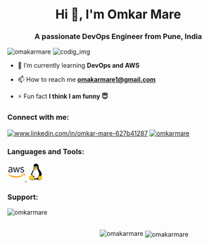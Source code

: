 <h1 align="center">Hi 👋, I'm Omkar Mare</h1>
<h3 align="center">A passionate DevOps Engineer from Pune, India</h3>

<img align="right" alt="codig_img" width="400px" src="https://user-images.githubusercontent.com/55389276/140866485-8fb1c876-9a8f-4d6a-98dc-08c4981eaf70.gif">

<p align="left"> <img src="https://komarev.com/ghpvc/?username=omakarmare&label=Profile%20views&color=0e75b6&style=flat" alt="omakarmare" /> </p>

- 🌱 I’m currently learning **DevOps and AWS**

- 📫 How to reach me **omakarmare1@gmail.com**

- ⚡ Fun fact **I think I am funny 😇**

<h3 align="left">Connect with me:</h3>
<p align="left">
<a href="https://linkedin.com/in/www.linkedin.com/in/omkar-mare-627b41287" target="blank"><img align="center" src="https://raw.githubusercontent.com/rahuldkjain/github-profile-readme-generator/master/src/images/icons/Social/linked-in-alt.svg" alt="www.linkedin.com/in/omkar-mare-627b41287" height="30" width="40" /></a>
<a href="https://instagram.com/omkarmare" target="blank"><img align="center" src="https://raw.githubusercontent.com/rahuldkjain/github-profile-readme-generator/master/src/images/icons/Social/instagram.svg" alt="omkarmare" height="30" width="40" /></a>
</p>

<h3 align="left">Languages and Tools:</h3>
<p align="left"> <a href="https://aws.amazon.com" target="_blank" rel="noreferrer"> <img src="https://raw.githubusercontent.com/devicons/devicon/master/icons/amazonwebservices/amazonwebservices-original-wordmark.svg" alt="aws" width="40" height="40"/> </a> <a href="https://www.linux.org/" target="_blank" rel="noreferrer"> <img src="https://raw.githubusercontent.com/devicons/devicon/master/icons/linux/linux-original.svg" alt="linux" width="40" height="40"/> </a> </p>

<h3 align="left">Support:</h3>
<p><a href="https://www.buymeacoffee.com/omkarmare"> <img align="left" src="https://cdn.buymeacoffee.com/buttons/v2/default-yellow.png" height="50" width="210" alt="omkarmare" /></a></p><br><br>

<p><img align="left" src="https://github-readme-stats.vercel.app/api/top-langs?username=omakarmare&show_icons=true&locale=en&layout=compact" alt="omakarmare" /></p>

<p>&nbsp;<img align="center" src="https://github-readme-stats.vercel.app/api?username=omakarmare&show_icons=true&locale=en" alt="omakarmare" /></p>

